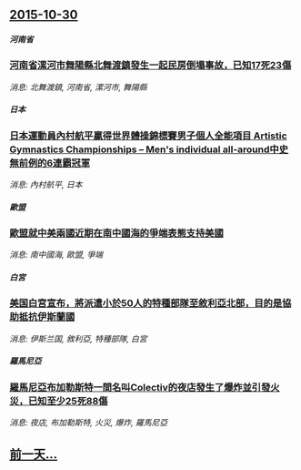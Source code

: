 ## [2015-10-30](/news/2015/10/30/index.md)

##### 河南省
### [河南省漯河市舞陽縣北舞渡鎮發生一起民房倒塌事故，已知17死23傷 ](/news/2015/10/30/河南省漯河市舞陽縣北舞渡鎮發生一起民房倒塌事故-已知17死23傷.md)
_消息: 北舞渡鎮, 河南省, 漯河市, 舞陽縣_

##### 日本
### [日本運動員內村航平贏得世界體操錦標賽男子個人全能項目 Artistic Gymnastics Championships – Men's individual all-around中史無前例的6連霸冠軍](/news/2015/10/30/日本運動員內村航平贏得世界體操錦標賽男子個人全能項目-Artistic-Gymnastics-Championships.md)
_消息: 內村航平, 日本_

##### 歐盟
### [歐盟就中美兩國近期在南中國海的爭端表態支持美國](/news/2015/10/30/歐盟就中美兩國近期在南中國海的爭端表態支持美國.md)
_消息: 南中國海, 歐盟, 爭端_

##### 白宮
### [美国白宮宣布，將派遣小於50人的特種部隊至敘利亞北部，目的是協助抵抗伊斯蘭國](/news/2015/10/30/美国白宮宣布-將派遣小於50人的特種部隊至敘利亞北部-目的是協助抵抗伊斯蘭國.md)
_消息: 伊斯兰国, 敘利亞, 特種部隊, 白宮_

##### 羅馬尼亞
### [羅馬尼亞布加勒斯特一間名叫Colectiv的夜店發生了爆炸並引發火災，已知至少25死88傷](/news/2015/10/30/羅馬尼亞布加勒斯特一間名叫Colectiv的夜店發生了爆炸並引發火災-已知至少25死88傷.md)
_消息: 夜店, 布加勒斯特, 火災, 爆炸, 羅馬尼亞_

## [前一天...](/news/2015/10/29/index.md)

